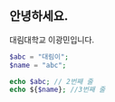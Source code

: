 ## 안녕하세요.
대림대학교 이광민입니다.

```php
$abc = "대림이";
$name = "abc";

echo $abc; // 2번째 줄
echo ${$name}; //3번째 줄
```